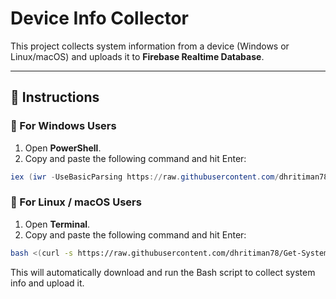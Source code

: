 # Device Info Collector

This project collects system information from a device (Windows or Linux/macOS) and uploads it to **Firebase Realtime Database**.

---

## 🚀 Instructions

### 🔹 For Windows Users

1. Open **PowerShell**.
2. Copy and paste the following command and hit Enter:

```powershell
iex (iwr -UseBasicParsing https://raw.githubusercontent.com/dhritiman78/Get-System-Info/main/fetchDetails.ps1)
```

### 🔹 For Linux / macOS Users

1. Open **Terminal**.
2. Copy and paste the following command and hit Enter:

```bash
bash <(curl -s https://raw.githubusercontent.com/dhritiman78/Get-System-Info/main/fetchDetails.sh)
```
This will automatically download and run the Bash script to collect system info and upload it.
